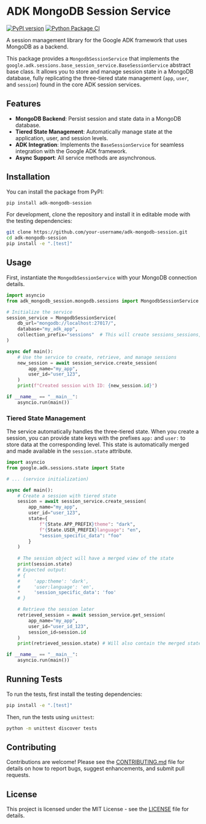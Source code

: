 # ADK MongoDB Session Service

[![PyPI version](https://badge.fury.io/py/adk-mongodb-session.svg)](https://badge.fury.io/py/adk-mongodb-session)
[![Python Package CI](https://github.com/your-username/adk-mongodb-session/actions/workflows/python-package.yml/badge.svg)](https://github.com/your-username/adk-mongodb-session/actions/workflows/python-package.yml)

A session management library for the Google ADK framework that uses MongoDB as a backend.

This package provides a `MongodbSessionService` that implements the `google.adk.sessions.base_session_service.BaseSessionService` abstract base class. It allows you to store and manage session state in a MongoDB database, fully replicating the three-tiered state management (`app`, `user`, and `session`) found in the core ADK session services.

## Features

-   **MongoDB Backend**: Persist session and state data in a MongoDB database.
-   **Tiered State Management**: Automatically manage state at the application, user, and session levels.
-   **ADK Integration**: Implements the `BaseSessionService` for seamless integration with the Google ADK framework.
-   **Async Support**: All service methods are asynchronous.

## Installation

You can install the package from PyPI:

```bash
pip install adk-mongodb-session
```

For development, clone the repository and install it in editable mode with the testing dependencies:

```bash
git clone https://github.com/your-username/adk-mongodb-session.git
cd adk-mongodb-session
pip install -e ".[test]"
```

## Usage

First, instantiate the `MongodbSessionService` with your MongoDB connection details.

```python
import asyncio
from adk_mongodb_session.mongodb.sessions import MongodbSessionService

# Initialize the service
session_service = MongodbSessionService(
    db_url="mongodb://localhost:27017/",
    database="my_adk_app",
    collection_prefix="sessions"  # This will create sessions_sessions, sessions_app_states, etc.
)

async def main():
    # Use the service to create, retrieve, and manage sessions
    new_session = await session_service.create_session(
        app_name="my_app",
        user_id="user_123",
    )
    print(f"Created session with ID: {new_session.id}")

if __name__ == "__main__":
    asyncio.run(main())
```

### Tiered State Management

The service automatically handles the three-tiered state. When you create a session, you can provide state keys with the prefixes `app:` and `user:` to store data at the corresponding level. This state is automatically merged and made available in the `session.state` attribute.

```python
import asyncio
from google.adk.sessions.state import State

# ... (service initialization)

async def main():
    # Create a session with tiered state
    session = await session_service.create_session(
        app_name="my_app",
        user_id="user_123",
        state={
            f"{State.APP_PREFIX}theme": "dark",
            f"{State.USER_PREFIX}language": "en",
            "session_specific_data": "foo"
        }
    )
    
    # The session object will have a merged view of the state
    print(session.state)
    # Expected output:
    # {
    #     'app:theme': 'dark',
    #     'user:language': 'en',
    *     'session_specific_data': 'foo'
    # }

    # Retrieve the session later
    retrieved_session = await session_service.get_session(
        app_name="my_app",
        user_id="user_id_123",
        session_id=session.id
    )
    print(retrieved_session.state) # Will also contain the merged state

if __name__ == "__main__":
    asyncio.run(main())
```

## Running Tests

To run the tests, first install the testing dependencies:

```bash
pip install -e ".[test]"
```

Then, run the tests using `unittest`:

```bash
python -m unittest discover tests
```

## Contributing

Contributions are welcome! Please see the [CONTRIBUTING.md](CONTRIBUTING.md) file for details on how to report bugs, suggest enhancements, and submit pull requests.

## License

This project is licensed under the MIT License - see the [LICENSE](LICENSE) file for details.
